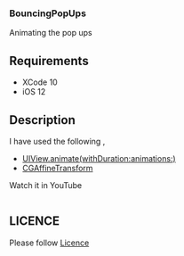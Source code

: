 ### BouncingPopUps

Animating the pop ups 

## Requirements

 - XCode 10 
 - iOS 12

## Description


 I have used the following ,

 - [UIView.animate(withDuration:animations:)](https://developer.apple.com/documentation/uikit/uiview/1622418-animate)
 - [CGAffineTransform](https://www.google.co.in/search?q=CGAffineTransform&oq=CGAffineTransform&aqs=chrome..69i57j69i61l2j0l3.149j0j1&sourceid=chrome&ie=UTF-8)

  
  Watch it in YouTube 

  [![]()]()


## LICENCE

  Please follow [Licence](https://github.com/AnanthaKrish/SwiftAnimations/blob/master/LICENSE)
